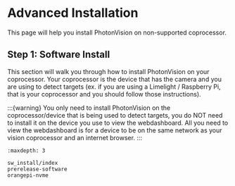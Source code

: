 # Advanced Installation

This page will help you install PhotonVision on non-supported coprocessor.

## Step 1: Software Install

This section will walk you through how to install PhotonVision on your coprocessor. Your coprocessor is the device that has the camera and you are using to detect targets (ex. if you are using a Limelight / Raspberry Pi, that is your coprocessor and you should follow those instructions).

:::{warning}
You only need to install PhotonVision on the coprocessor/device that is being used to detect targets, you do NOT need to install it on the device you use to view the webdashboard. All you need to view the webdashboard is for a device to be on the same network as your vision coprocessor and an internet browser.
:::

```{toctree}
:maxdepth: 3

sw_install/index
prerelease-software
orangepi-nvme
```
